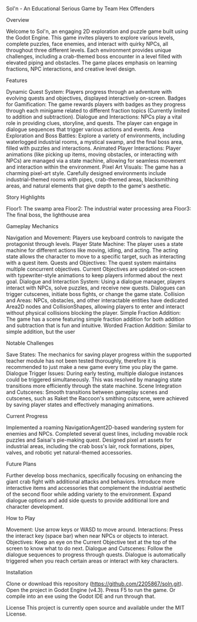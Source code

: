 Sol'n - An Educational Serious Game by Team Hex Offenders

Overview

Welcome to Sol'n, an engaging 2D exploration and puzzle game built using the Godot Engine. This game invites players to explore various levels, complete puzzles, face enemies, and interact with quirky NPCs, all throughout three different levels. 
Each environment provides unique challenges, including a crab-themed boss encounter in a level filled with elevated piping and obstacles. The game places emphasis on learning fractions, NPC interactions, and creative level design.

Features

Dynamic Quest System: Players progress through an adventure with evolving quests and objectives, displayed interactively on-screen.
Badges for Gamification: The game rewards players with badges as they progress through each minigame related to different fraction topics (Currently limited to addition and subtraction).
Dialogue and Interactions: NPCs play a vital role in providing clues, storyline, and quests. The player can engage in dialogue sequences that trigger various actions and events.
Area Exploration and Boss Battles: Explore a variety of environments, including waterlogged industrial rooms, a mystical swamp, and the final boss area, filled with puzzles and interactions.
Animated Player Interactions: Player animations (like picking up items, moving obstacles, or interacting with NPCs) are managed via a state machine, allowing for seamless movement and interaction within the environment.
Pixel Art Visuals: The game has a charming pixel-art style. Carefully designed environments include industrial-themed rooms with pipes, crab-themed areas, blacksmithing areas, and natural elements that give depth to the game's aesthetic.

Story Highlights

Floor1: The swamp area
Floor2: The industrial water processing area
Floor3: The final boss, the lighthouse area
	
Gameplay Mechanics

Navigation and Movement: Players use keyboard controls to navigate the protagonist through levels.
Player State Machine: The player uses a state machine for different actions like moving, idling, and acting. The acting state allows the character to move to a specific target, such as interacting with a quest item.
Quests and Objectives: The quest system maintains multiple concurrent objectives. Current Objectives are updated on-screen with typewriter-style animations to keep players informed about the next goal.
Dialogue and Interaction System: Using a dialogue manager, players interact with NPCs, solve puzzles, and receive new quests. Dialogues can trigger cutscenes, initiate boss fights, or change the game state.
Collision and Areas: NPCs, obstacles, and other interactable entities have dedicated Area2D nodes and CollisionShapes, allowing players to enter and interact without physical collisions blocking the player.
Simple Fraction Addition: The game has a scene featuring simple fraction addition for both addition and subtraction that is fun and intuitive.
Worded Fraction Addition: Similar to simple addition, but the user 

Notable Challenges

Save States: The mechanics for saving player progress within the supported teacher module has not been tested thoroughly, therefore it is recommended to just make a new game every time you play the game.
Dialogue Trigger Issues: During early testing, multiple dialogue instances could be triggered simultaneously. This was resolved by managing state transitions more efficiently through the state machine.
Scene Integration and Cutscenes: Smooth transitions between gameplay scenes and cutscenes, such as Raket the Raccoon's smithing cutscene, were achieved by saving player states and effectively managing animations.

Current Progress

Implemented a roaming NavigationAgent2D-based wandering system for enemies and NPCs.
Completed several quest lines, including movable rock puzzles and Saisai's pie-making quest.
Designed pixel art assets for industrial areas, including the crab boss's lair, rock formations, pipes, valves, and robotic yet natural-themed accessories.

Future Plans

Further develop boss mechanics, specifically focusing on enhancing the giant crab fight with additional attacks and behaviors.
Introduce more interactive items and accessories that complement the industrial aesthetic of the second floor while adding variety to the environment.
Expand dialogue options and add side quests to provide additional lore and character development.

How to Play

Movement: Use arrow keys or WASD to move around.
Interactions: Press the interact key (space bar) when near NPCs or objects to interact.
Objectives: Keep an eye on the Current Objective text at the top of the screen to know what to do next.
Dialogue and Cutscenes: Follow the dialogue sequences to progress through quests. Dialogue is automatically triggered when you reach certain areas or interact with key characters.

Installation

Clone or download this repository (https://github.com/2205867/soln.git).
Open the project in Godot Engine (v4.3).
Press F5 to run the game.
Or compile into an exe using the Godot IDE and run through that.

License
This project is currently open source and available under the MIT License.
